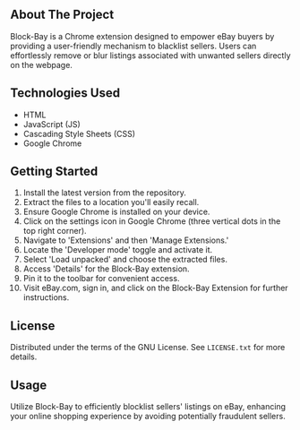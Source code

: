 ## About The Project

Block-Bay is a Chrome extension designed to empower eBay buyers by providing a user-friendly mechanism to blacklist sellers. Users can effortlessly remove or blur listings associated with unwanted sellers directly on the webpage.

## Technologies Used

- HTML
- JavaScript (JS)
- Cascading Style Sheets (CSS)
- Google Chrome 

## Getting Started

1. Install the latest version from the repository.
2. Extract the files to a location you'll easily recall.
3. Ensure Google Chrome is installed on your device.
4. Click on the settings icon in Google Chrome (three vertical dots in the top right corner).
5. Navigate to 'Extensions' and then 'Manage Extensions.'
6. Locate the 'Developer mode' toggle and activate it.
7. Select 'Load unpacked' and choose the extracted files.
8. Access 'Details' for the Block-Bay extension.
9. Pin it to the toolbar for convenient access.
10. Visit eBay.com, sign in, and click on the Block-Bay Extension for further instructions.

## License

Distributed under the terms of the GNU License. See `LICENSE.txt` for more details.

## Usage

Utilize Block-Bay to efficiently blocklist sellers' listings on eBay, enhancing your online shopping experience by avoiding potentially fraudulent sellers.
